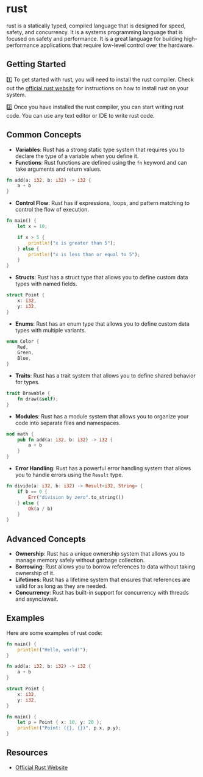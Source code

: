 # rust

rust is a statically typed, compiled language that is designed for speed, safety, and concurrency. It is a systems programming language that is focused on safety and performance. It is a great language for building high-performance applications that require low-level control over the hardware.

## Getting Started

:one:  To get started with rust, you will need to install the rust compiler. Check out the [official rust website](https://doc.rust-lang.org/book/ch01-01-installation.html) for instructions on how to install rust on your system.

:two:  Once you have installed the rust compiler, you can start writing rust code. You can use any text editor or IDE to write rust code.

## Common Concepts

- **Variables**: Rust has a strong static type system that requires you to declare the type of a variable when you define it.
- **Functions**: Rust functions are defined using the `fn` keyword and can take arguments and return values.

```rust
fn add(a: i32, b: i32) -> i32 {
    a + b
}
```

- **Control Flow**: Rust has if expressions, loops, and pattern matching to control the flow of execution.

```rust
fn main() {
    let x = 10;

    if x > 5 {
        println!("x is greater than 5");
    } else {
        println!("x is less than or equal to 5");
    }
}
```

- **Structs**: Rust has a struct type that allows you to define custom data types with named fields.

```rust
struct Point {
    x: i32,
    y: i32,
}
```

- **Enums**: Rust has an enum type that allows you to define custom data types with multiple variants.

```rust
enum Color {
    Red,
    Green,
    Blue,
}
```

- **Traits**: Rust has a trait system that allows you to define shared behavior for types.

```rust
trait Drawable {
    fn draw(&self);
}
```

- **Modules**: Rust has a module system that allows you to organize your code into separate files and namespaces.

```rust
mod math {
    pub fn add(a: i32, b: i32) -> i32 {
        a + b
    }
}
```

- **Error Handling**: Rust has a powerful error handling system that allows you to handle errors using the `Result` type.

```rust
fn divide(a: i32, b: i32) -> Result<i32, String> {
    if b == 0 {
        Err("division by zero".to_string())
    } else {
        Ok(a / b)
    }
}
```

## Advanced Concepts

- **Ownership**: Rust has a unique ownership system that allows you to manage memory safely without garbage collection.
- **Borrowing**: Rust allows you to borrow references to data without taking ownership of it.
- **Lifetimes**: Rust has a lifetime system that ensures that references are valid for as long as they are needed.
- **Concurrency**: Rust has built-in support for concurrency with threads and async/await.

## Examples

Here are some examples of rust code:

```rust
fn main() {
    println!("Hello, world!");
}
```

```rust
fn add(a: i32, b: i32) -> i32 {
    a + b
}
```

```rust
struct Point {
    x: i32,
    y: i32,
}

fn main() {
    let p = Point { x: 10, y: 20 };
    println!("Point: ({}, {})", p.x, p.y);
}
```

## Resources

- [Official Rust Website](https://www.rust-lang.org/)
